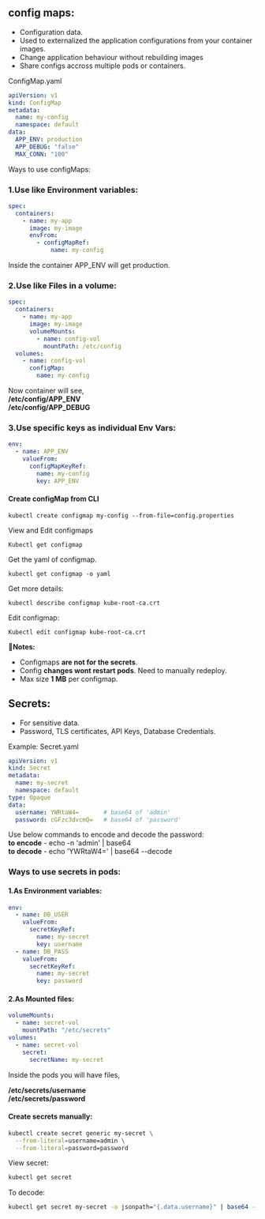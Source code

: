config maps:
------------

- Configuration data.
- Used to externalized the application configurations from your container images.
- Change application behaviour without rebuilding images
- Share configs accross multiple pods or containers.

ConfigMap.yaml
```YAML
apiVersion: v1
kind: ConfigMap
metadata:
  name: my-config
  namespace: default
data:
  APP_ENV: production
  APP_DEBUG: "false"
  MAX_CONN: "100"
```

Ways to use configMaps:

### 1.Use like Environment variables:
```YAML
spec:
  containers:
    - name: my-app
      image: my-image
      envFrom:
        - configMapRef:
            name: my-config
```

Inside the container APP_ENV will get production.

### 2.Use like Files in a volume:
```YAML
spec:
  containers:
    - name: my-app
      image: my-image
      volumeMounts:
        - name: config-vol
          mountPath: /etc/config
  volumes:
    - name: config-vol
      configMap:
        name: my-config
```

Now container will see,<br>
**/etc/config/APP_ENV <br>
/etc/config/APP_DEBUG** <br>

### 3.Use specific keys as individual Env Vars:
```YAML
env:
  - name: APP_ENV
    valueFrom:
      configMapKeyRef:
        name: my-config
        key: APP_ENV
```

#### Create configMap from CLI
```
kubectl create configmap my-config --from-file=config.properties
```

View and Edit configmaps
```
Kubectl get configmap
```

Get the yaml of configmap.
```
kubectl get configmap -o yaml 
```
Get more details:
```
kubectl describe configmap kube-root-ca.crt
```

Edit configmap:
```
Kubectl edit configmap kube-root-ca.crt
```

🧠**Notes:**
- Configmaps **are not for the secrets**.
- Config **changes wont restart pods**. Need to manually redeploy.
- Max size **1 MB** per configmap.

Secrets:
---------

- For sensitive data.
- Password, TLS certificates, API Keys, Database Credentials.

Example:
Secret.yaml
```YAML
apiVersion: v1
kind: Secret
metadata:
  name: my-secret
  namespace: default
type: Opaque
data:
  username: YWRtaW4=       # base64 of 'admin'
  password: cGFzc3dvcmQ=   # base64 of 'password'
```

Use below commands to encode and decode the password: <br>
**to encode** - echo -n 'admin' | base64 <br>
**to decode**  - echo 'YWRtaW4=' | base64 --decode <br>

### Ways to use secrets in pods:

#### 1.As Environment variables:
```YAML
env:
  - name: DB_USER
    valueFrom:
      secretKeyRef:
        name: my-secret
        key: username
  - name: DB_PASS
    valueFrom:
      secretKeyRef:
        name: my-secret
        key: password
```

#### 2.As Mounted files:
```YAML
volumeMounts:
  - name: secret-vol
    mountPath: "/etc/secrets"
volumes:
  - name: secret-vol
    secret:
      secretName: my-secret
```

Inside the pods you will have files,<br>

**/etc/secrets/username<br>
/etc/secrets/password**


#### Create secrets manually:
```BASH
kubectl create secret generic my-secret \
  --from-literal=username=admin \
  --from-literal=password=password
```

View secret:
```BASH
kubectl get secret
```
To decode:
```BASH
kubectl get secret my-secret -o jsonpath="{.data.username}" | base64 --decode
```
